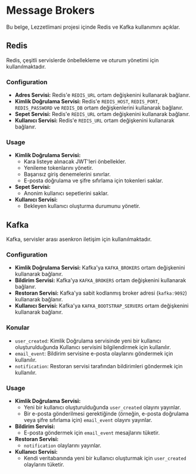 
# Message Brokers

Bu belge, Lezzetlimani projesi içinde Redis ve Kafka kullanımını açıklar.

## Redis

Redis, çeşitli servislerde önbellekleme ve oturum yönetimi için kullanılmaktadır.

### Configuration

- **Adres Servisi:** Redis'e `REDIS_URL` ortam değişkenini kullanarak bağlanır.
- **Kimlik Doğrulama Servisi:** Redis'e `REDIS_HOST`, `REDIS_PORT`, `REDIS_PASSWORD` ve `REDIS_DB` ortam değişkenlerini kullanarak bağlanır.
- **Sepet Servisi:** Redis'e `REDIS_URL` ortam değişkenini kullanarak bağlanır.
- **Kullanıcı Servisi:** Redis'e `REDIS_URL` ortam değişkenini kullanarak bağlanır.

### Usage

- **Kimlik Doğrulama Servisi:**
  - Kara listeye alınacak JWT'leri önbellekler.
  - Yenileme tokenlarını yönetir.
  - Başarısız giriş denemelerini sınırlar.
  - E-posta doğrulama ve şifre sıfırlama için tokenleri saklar.
- **Sepet Servisi:**
  - Anonim kullanıcı sepetlerini saklar.
- **Kullanıcı Servisi:**
  - Bekleyen kullanıcı oluşturma durumunu yönetir.

## Kafka

Kafka, servisler arası asenkron iletişim için kullanılmaktadır.

### Configuration

- **Kimlik Doğrulama Servisi:** Kafka'ya `KAFKA_BROKERS` ortam değişkenini kullanarak bağlanır.
- **Bildirim Servisi:** Kafka'ya `KAFKA_BROKERS` ortam değişkenini kullanarak bağlanır.
- **Restoran Servisi:** Kafka'ya sabit kodlanmış broker adresi (`kafka:9092`) kullanarak bağlanır.
- **Kullanıcı Servisi:** Kafka'ya `KAFKA_BOOTSTRAP_SERVERS` ortam değişkenini kullanarak bağlanır.

### Konular

- `user_created`: Kimlik Doğrulama servisinde yeni bir kullanıcı oluşturulduğunda Kullanıcı servisini bilgilendirmek için kullanılır.
- `email_event`: Bildirim servisine e-posta olaylarını göndermek için kullanılır.
- `notification`: Restoran servisi tarafından bildirimleri göndermek için kullanılır.

### Usage

- **Kimlik Doğrulama Servisi:**
  - Yeni bir kullanıcı oluşturulduğunda `user_created` olayını yayınlar.
  - Bir e-posta gönderilmesi gerektiğinde (örneğin, e-posta doğrulama veya şifre sıfırlama için) `email_event` olayını yayınlar.
- **Bildirim Servisi:**
  - E-posta göndermek için `email_event` mesajlarını tüketir.
- **Restoran Servisi:**
  - `notification` olaylarını yayınlar.
- **Kullanıcı Servisi:**
  - Kendi veritabanında yeni bir kullanıcı oluşturmak için `user_created` olaylarını tüketir.
